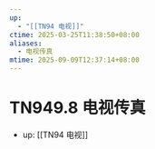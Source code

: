 ```yaml
---
up:
  - "[[TN94 电视]]"
ctime: 2025-03-25T11:38:50+08:00
aliases:
  - 电视传真
mtime: 2025-09-09T12:37:14+08:00
---
```


# TN949.8 电视传真

- up: [[TN94 电视]]
